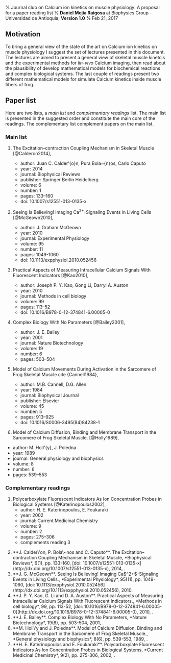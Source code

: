 % Journal club on Calcium ion kinetics on muscle physiology: A proposal for a paper reading list
% **Daniel Mejía Raigosa** at Biophysics Group - Universidad de Antioquia;  **Version 1.0**
% Feb 21, 2017

<!-- Table of contents: Run pandoc with --toc option -->



## Motivation

To bring a general view of the state of the art on Calcium ion kinetics on muscle physiology
I suggest the set of lectures presented in this document. The lectures are aimed to present a general view of skeletal muscle kinetcis and the experimental methods for i*in-vivo* Calcium imaging, then read about the plausibility of develop mathematical models for biochemical reactions and complex biological systems. The last couple of readings present two different mathematical models for simulate Calcium kinetics inside muscle fibers of frog.


## Paper list

Here are two lists, a *main list* and *complementary readings* list. The main list is presented in the suggested order and constitute the main core of the readings. The complementary list complement papers on the main list.

### Main list

1. The Excitation–contraction Coupling Mechanism in Skeletal Muscle [@Calderon2014],
   * author:    Juan C. Calder\'{o}n, Pura Bola\~{n}os, Carlo Caputo
   * year:      2014
   * journal:   Biophysical Reviews
   * publisher: Springer Berlin Heidelberg
   * volume:    6
   * number:    1
   * pages:     133&ndash;160
   * doi:       10.1007/s12551-013-0135-x

2. Seeing Is Believing! Imaging Ca$^{2+}$-Signaling Events in Living Cells [@McGeown2010],
   * author:    J. Graham McGeown
   * year:      2010
   * journal:   Experimental Physiology
   * volume:    95
   * number:    11
   * pages:     1049-1060
   * doi:       10.1113/expphysiol.2010.052456

3. Practical Aspects of Measuring Intracellular Calcium Signals With Fluorescent Indicators [@Kao2010],
   * author:    Joseph P. Y. Kao, Gong Li, Darryl A. Auston
   * year:      2010
   * journal:   Methods in cell biology
   * volume:    99
   * pages:     113&ndash;52
   * doi:       10.1016/B978-0-12-374841-6.00005-0

4. Complex Biology With No Parameters [@Bailey2001],
   * author:    J. E. Bailey
   * year:      2001
   * journal:   Nature Biotechnology
   * volume:    19
   * number:    6
   * pages:     503&ndash;504

5. Model of Calcium Movements During Activation in the Sarcomere of Frog Skeletal Muscle cite {Cannell1984},
   * author:    M.B. Cannell, D.G. Allen
   * year:      1984
   * journal:   Biophysical Journal
   * publisher: Elsevier
   * volume:    45
   * number:    5
   * pages:     913&ndash;925
   * doi:       10.1016/S0006-3495(84)84238-1

6. Model of Calcium Diffusion, Binding and Membrane Transport in the Sarcomere of Frog Skeletal Muscle. [@Holly1989],
  * author:    M. Holl\'{y}, J. Poledna
  * year:      1989
  * journal:   General physiology and biophysics
  * volume:    8
  * number:    6
  * pages:     539&ndash;553


### Complementary readings

1. Polycarboxylate Fluorescent Indicators As Ion Concentration Probes in Biological Systems [@Katerinopoulos2002],
   * author:    H. E. Katerinopoulos, E. Foukaraki
   * year:      2002
   * journal:   Current Medicinal Chemistry
   * volume:    9
   * number:    2
   * pages:     275&ndash;306
   * complements reading 3
<!-- Bibliography in Publish format -->

 2. <div id="Calderon2014"></div> **J. Calder\'on, P. Bola\~nos and C. Caputo**. 
    The Excitation–contraction Coupling Mechanism in Skeletal Muscle,
    *Biophysical Reviews*,
    6(1),
    pp. 133-160,
    [doi: 10.1007/s12551-013-0135-x](http://dx.doi.org/10.1007/s12551-013-0135-x),
    2014,
    <http://dx.doi.org/10.1007/s12551-013-0135-x>.
 3. <div id="McGeown2010"></div> **J. G. McGeown**. 
    Seeing Is Believing! Imaging Ca$^2+$-Signaling Events in Living Cells.,
    *Experimental Physiology*,
    95(11),
    pp. 1049-1060,
    [doi: 10.1113/expphysiol.2010.052456](http://dx.doi.org/10.1113/expphysiol.2010.052456),
    2010.
 4. <div id="Kao2010"></div> **J. P. Y. Kao, G. Li and D. A. Auston**. 
    Practical Aspects of Measuring Intracellular Calcium Signals With Fluorescent Indicators.,
    *Methods in cell biology*,
    99,
    pp. 113-52,
    [doi: 10.1016/B978-0-12-374841-6.00005-0](http://dx.doi.org/10.1016/B978-0-12-374841-6.00005-0),
    2010,
    <http://www.sciencedirect.com/science/article/pii/B9780123748416000050>.
 5. <div id="Bailey2001"></div> **J. E. Bailey**. 
    Complex Biology With No Parameters,
    *Nature Biotechnology*,
    19(6),
    pp. 503-504,
    2001,
    <http://www.scopus.com/inward/record.url?eid=2-s2.0-0034995375&partnerID=40&md5=521cc9989de072dfbd50cdbbbba50fab>.
 6. <div id="Holly1989"></div> **M. Holl\'y and J. Poledna**. 
    Model of Calcium Diffusion, Binding and Membrane Transport in the Sarcomere of Frog Skeletal Muscle.,
    *General physiology and biophysics*,
    8(6),
    pp. 539-553,
    1989,
    <http://www.scopus.com/inward/record.url?eid=2-s2.0-0024825220&partnerID=40&md5=739a04463ea8d4a932b2c6599035be0b>.
 7. <div id="Katerinopoulos2002"></div> **H. E. Katerinopoulos and E. Foukaraki**. 
    Polycarboxylate Fluorescent Indicators As Ion Concentration Probes in Biological Systems,
    *Current Medicinal Chemistry*,
    9(2),
    pp. 275-306,
    2002,
    <http://www.scopus.com/inward/record.url?eid=2-s2.0-0036231960&partnerID=40&md5=c5eab7f5a7196f1466d83b0e813b5880>.


